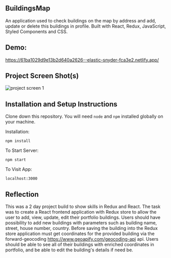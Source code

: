 ## BuildingsMap

An application used to check buildings on the map by address and add, update or delete this buildings in profile. Built with React, Redux, JavaScript, Styled Components and CSS.

## Demo: 
https://61ba1029d9e13b2d640a2626--elastic-snyder-fca3e2.netlify.app/

## Project Screen Shot(s)
![project screen 1](https://finstudy.lt/GitScreen1.png)

## Installation and Setup Instructions 

Clone down this repository. You will need `node` and `npm` installed globally on your machine.  

Installation:

`npm install`  

To Start Server:

`npm start`  

To Visit App:

`localhost:3000`  

## Reflection

This was a 2 day project build to show skills in Redux and React. The task was to create a React frontend application with Redux store to
allow the user to add, view, update, edit their portfolio buildings. Users should have possibility to add new buildings with parameters such as building name, street, house number, country. Before saving the building into the Redux store application must get coordinates for the provided building via the forward-geocoding https://www.geoapify.com/geocoding-api api. Users should be able to see all of their buildings with enriched coordinates in portfolio, and be able to edit the building's details if need be.  